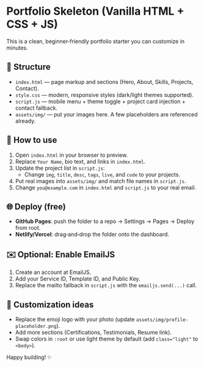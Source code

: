 # Portfolio Skeleton (Vanilla HTML + CSS + JS)

This is a clean, beginner‑friendly portfolio starter you can customize in minutes.

## 📁 Structure
- `index.html` — page markup and sections (Hero, About, Skills, Projects, Contact).
- `style.css` — modern, responsive styles (dark/light themes supported).
- `script.js` — mobile menu + theme toggle + project card injection + contact fallback.
- `assets/img/` — put your images here. A few placeholders are referenced already.

## 🚀 How to use
1. Open `index.html` in your browser to preview.
2. Replace `Your Name`, bio text, and links in `index.html`.
3. Update the project list in `script.js`:
   - Change `img`, `title`, `desc`, `tags`, `live`, and `code` to your projects.
4. Put real images into `assets/img/` and match file names in `script.js`.
5. Change `you@example.com` in `index.html` and `script.js` to your real email.

## 🌐 Deploy (free)
- **GitHub Pages**: push the folder to a repo → Settings → Pages → Deploy from root.
- **Netlify/Vercel**: drag‑and‑drop the folder onto the dashboard.

## ✉️ Optional: Enable EmailJS
1. Create an account at EmailJS.
2. Add your Service ID, Template ID, and Public Key.
3. Replace the mailto fallback in `script.js` with the `emailjs.send(...)` call.

## 🧩 Customization ideas
- Replace the emoji logo with your photo (update `assets/img/profile-placeholder.png`).
- Add more sections (Certifications, Testimonials, Resume link).
- Swap colors in `:root` or use light theme by default (add `class="light"` to `<body>`).

Happy building! ✨
